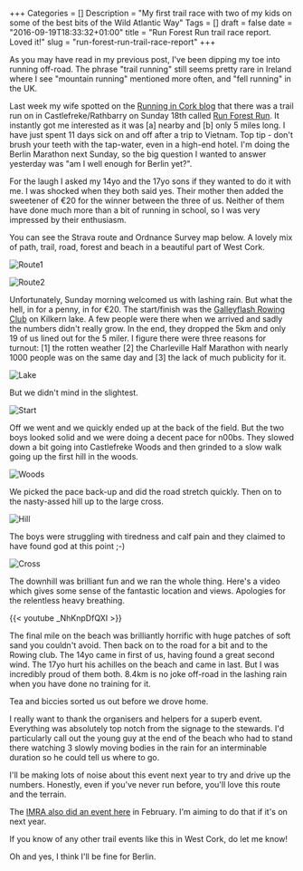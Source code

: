 +++
Categories = []
Description = "My first trail race with two of my kids on some of the best bits of the Wild Atlantic Way"
Tags = []
draft = false
date = "2016-09-19T18:33:32+01:00"
title = "Run Forest Run trail race report. Loved it!"
slug = "run-forest-run-trail-race-report"
+++

As you may have read in my previous post, I've been dipping my toe into running off-road. The phrase "trail running" still seems pretty rare in Ireland where I see "mountain running" mentioned more often, and "fell running" in the UK.

Last week my wife spotted on the [Running in Cork blog](https://corkrunning.blogspot.ie/) that there was a trail run on in Castlefreke/Rathbarry on Sunday 18th called [Run Forest Run](https://www.facebook.com/Run-Forest-Run-175750705775650/?fref=ts). It instantly got me interested as it was [a] nearby and [b] only 5 miles long. I have just spent 11 days sick on and off after a trip to Vietnam. Top tip - don't brush your teeth with the tap-water, even in a high-end hotel. I'm doing the Berlin Marathon next Sunday, so the big question I wanted to answer yesterday was "am I well enough for Berlin yet?". 

For the laugh I asked my 14yo and the 17yo sons if they wanted to do it with me. I was shocked when they both said yes. Their mother then added the sweetener of €20 for the winner between the three of us. Neither of them have done much more than a bit of running in school, so I was very impressed by their enthusiasm.

You can see the Strava route and Ordnance Survey map below. A lovely mix of path, trail, road, forest and beach in a beautiful part of West Cork.

![Route1](http://conoroneill.com.s3.amazonaws.com/wp-content/uploads/2016/09/runforestrun/run_forest_run_route.jpg)

![Route2](http://conoroneill.com.s3.amazonaws.com/wp-content/uploads/2016/09/runforestrun/14224702_1430913196926055_7696748586087695054_n.jpg)

Unfortunately, Sunday morning welcomed us with lashing rain. But what the hell, in for a penny, in for €20. The start/finish was the [Galleyflash Rowing Club](http://www.galleyflash.com/) on Kilkern lake. A few people were there when we arrived and sadly the numbers didn't really grow. In the end, they dropped the 5km and only 19 of us lined out for the 5 miler. I figure there were three reasons for turnout: [1] the rotten weather [2] the Charleville Half Marathon with nearly 1000 people was on the same day and [3] the lack of much publicity for it. 

![Lake](http://conoroneill.com.s3.amazonaws.com/wp-content/uploads/2016/09/runforestrun/20160918_113913.jpg)

But we didn't mind in the slightest.

![Start](http://conoroneill.com.s3.amazonaws.com/wp-content/uploads/2016/09/runforestrun/20160918_115939.jpg)

Off we went and we quickly ended up at the back of the field. But the two boys looked solid and we were doing a decent pace for n00bs. They slowed down a bit going into Castlefreke Woods and then grinded to a slow walk going up the first hill in the woods. 

![Woods](http://conoroneill.com.s3.amazonaws.com/wp-content/uploads/2016/09/runforestrun/20160918_121814.jpg)

We picked the pace back-up and did the road stretch quickly. Then on to the nasty-assed hill up to the large cross. 

![Hill](http://conoroneill.com.s3.amazonaws.com/wp-content/uploads/2016/09/runforestrun/20160918_124653.jpg)

The boys were struggling with tiredness and calf pain and they claimed to have found god at this point ;-)

![Cross](http://conoroneill.com.s3.amazonaws.com/wp-content/uploads/2016/09/runforestrun/20160918_124928.jpg)

The downhill was brilliant fun and we ran the whole thing. Here's a video which gives some sense of the fantastic location and views. Apologies for the relentless heavy breathing.

{{< youtube _NhKnpDfQXI >}}

The final mile on the beach was brilliantly horrific with huge patches of soft sand you couldn't avoid. Then back on to the road for a bit and to the Rowing club. The 14yo came in first of us, having found a great second wind. The 17yo hurt his achilles on the beach and came in last. But I was incredibly proud of them both. 8.4km is no joke off-road in the lashing rain when you have done no training for it.

Tea and biccies sorted us out before we drove home.

I really want to thank the organisers and helpers for a superb event. Everything was absolutely top notch from the signage to the stewards. I'd particularly call out the young guy at the end of the beach who had to stand there watching 3 slowly moving bodies in the rain for an interminable duration so he could tell us where to go.

I'll be making lots of noise about this event next year to try and drive up the numbers. Honestly, even if you've never run before, you'll love this route and the terrain.

The [IMRA also did an event here](https://www.imra.ie/events/details/id/1339/) in February. I'm aiming to do that if it's on next year.

If you know of any other trail events like this in West Cork, do let me know!

Oh and yes, I think I'll be fine for Berlin.
